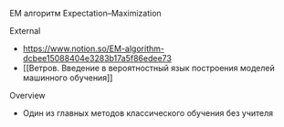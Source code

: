 
EM алгоритм
Expectation–Maximization


External
- https://www.notion.so/EM-algorithm-dcbee15088404e3283b17a5f86edee73
- [[Ветров. Введение в вероятностный язык построения моделей машинного обучения]]

Overview
- Один из главных методов классического обучения без учителя